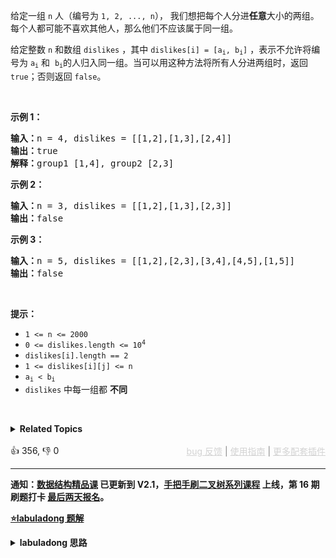 <p>给定一组&nbsp;<code>n</code>&nbsp;人（编号为&nbsp;<code>1, 2, ..., n</code>），&nbsp;我们想把每个人分进<strong>任意</strong>大小的两组。每个人都可能不喜欢其他人，那么他们不应该属于同一组。</p>

<p>给定整数 <code>n</code>&nbsp;和数组 <code>dislikes</code>&nbsp;，其中&nbsp;<code>dislikes[i] = [a<sub>i</sub>, b<sub>i</sub>]</code>&nbsp;，表示不允许将编号为 <code>a<sub>i</sub></code>&nbsp;和&nbsp;&nbsp;<code>b<sub>i</sub></code>的人归入同一组。当可以用这种方法将所有人分进两组时，返回 <code>true</code>；否则返回 <code>false</code>。</p>

<p>&nbsp;</p>

<ol> 
</ol>

<p><strong>示例 1：</strong></p>

<pre>
<strong>输入：</strong>n = 4, dislikes = [[1,2],[1,3],[2,4]]
<strong>输出：</strong>true
<strong>解释：</strong>group1 [1,4], group2 [2,3]
</pre>

<p><strong>示例 2：</strong></p>

<pre>
<strong>输入：</strong>n = 3, dislikes = [[1,2],[1,3],[2,3]]
<strong>输出：</strong>false
</pre>

<p><strong>示例 3：</strong></p>

<pre>
<strong>输入：</strong>n = 5, dislikes = [[1,2],[2,3],[3,4],[4,5],[1,5]]
<strong>输出：</strong>false
</pre>

<p>&nbsp;</p>

<p><strong>提示：</strong></p>

<ul> 
 <li><code>1 &lt;= n &lt;= 2000</code></li> 
 <li><code>0 &lt;= dislikes.length &lt;= 10<sup>4</sup></code></li> 
 <li><code>dislikes[i].length == 2</code></li> 
 <li><code>1 &lt;= dislikes[i][j] &lt;= n</code></li> 
 <li><code>a<sub>i</sub>&nbsp;&lt; b<sub>i</sub></code></li> 
 <li><code>dislikes</code>&nbsp;中每一组都 <strong>不同</strong></li> 
</ul>

<p>&nbsp;</p>

<details><summary><strong>Related Topics</strong></summary>深度优先搜索 | 广度优先搜索 | 并查集 | 图</details><br>

<div>👍 356, 👎 0<span style='float: right;'><span style='color: gray;'><a href='https://github.com/labuladong/fucking-algorithm/discussions/939' target='_blank' style='color: lightgray;text-decoration: underline;'>bug 反馈</a> | <a href='https://mp.weixin.qq.com/s/NF8mmVyXVfC1ehdMOsO7Cw' target='_blank' style='color: lightgray;text-decoration: underline;'>使用指南</a> | <a href='https://labuladong.github.io/algo/images/others/%E5%85%A8%E5%AE%B6%E6%A1%B6.jpg' target='_blank' style='color: lightgray;text-decoration: underline;'>更多配套插件</a></span></span></div>

<div id="labuladong"><hr>

**通知：[数据结构精品课](https://aep.h5.xeknow.com/s/1XJHEO) 已更新到 V2.1，[手把手刷二叉树系列课程](https://aep.xet.tech/s/3YGcq3) 上线，第 16 期刷题打卡 [最后两天报名](https://aep.xet.tech/s/46nofd)。**



<p><strong><a href="https://labuladong.github.io/article?qno=886" target="_blank">⭐️labuladong 题解</a></strong></p>
<details><summary><strong>labuladong 思路</strong></summary>

## 基本思路

> 本文有视频版：[二分图判定算法及应用](https://www.bilibili.com/video/BV18N4y1L7aa)

和 [785. 判断二分图](/problems/is-graph-bipartite) 一样，其实这题考察的就是二分图的判定：

如果你把每个人看做图中的节点，相互讨厌的关系看做图中的边，那么 `dislikes` 数组就可以构成一幅图；

又因为题目说互相讨厌的人不能放在同一组里，相当于图中的所有相邻节点都要放进两个不同的组；

那就回到了「双色问题」，如果能够用两种颜色着色所有节点，且相邻节点颜色都不同，那么你按照颜色把这些节点分成两组不就行了嘛。

所以解法就出来了，我们把 `dislikes` 构造成一幅图，然后执行二分图的判定算法即可。

**详细题解：[二分图判定算法](https://labuladong.github.io/article/fname.html?fname=二分图)**

**标签：二分图，[图论算法](https://mp.weixin.qq.com/mp/appmsgalbum?__biz=MzAxODQxMDM0Mw==&action=getalbum&album_id=2122000448684457990)**

## 解法代码

```java
class Solution {

    private boolean ok = true;
    private boolean[] color;
    private boolean[] visited;

    public boolean possibleBipartition(int n, int[][] dislikes) {
        // 图节点编号从 1 开始
        color = new boolean[n + 1];
        visited = new boolean[n + 1];
        // 转化成邻接表表示图结构
        List<Integer>[] graph = buildGraph(n, dislikes);

        for (int v = 1; v <= n; v++) {
            if (!visited[v]) {
                traverse(graph, v);
            }
        }
        return ok;
    }

    // 建图函数
    private List<Integer>[] buildGraph(int n, int[][] dislikes) {
        // 图节点编号为 1...n
        List<Integer>[] graph = new LinkedList[n + 1];
        for (int i = 1; i <= n; i++) {
            graph[i] = new LinkedList<>();
        }
        for (int[] edge : dislikes) {
            int v = edge[1];
            int w = edge[0];
            // 「无向图」相当于「双向图」
            // v -> w
            graph[v].add(w);
            // w -> v
            graph[w].add(v);
        }
        return graph;
    }

    // 和之前判定二分图的 traverse 函数完全相同
    private void traverse(List<Integer>[] graph, int v) {
        if (!ok) return;
        visited[v] = true;
        for (int w : graph[v]) {
            if (!visited[w]) {
                color[w] = !color[v];
                traverse(graph, w);
            } else {
                if (color[w] == color[v]) {
                    ok = false;
                }
            }
        }
    }

}
```

**类似题目**：
  - [785. 判断二分图 🟠](/problems/is-graph-bipartite)
  - [剑指 Offer II 106. 二分图 🟠](/problems/vEAB3K)

</details>
</div>



